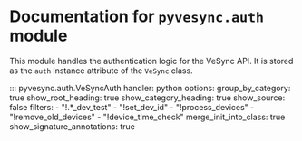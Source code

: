 # Documentation for `pyvesync.auth` module

This module handles the authentication logic for the VeSync API. It is stored as the `auth` instance attribute of the `VeSync` class.

::: pyvesync.auth.VeSyncAuth
    handler: python
    options:
      group_by_category: true
      show_root_heading: true
      show_category_heading: true
      show_source: false
      filters:
        - "!.*_dev_test"
        - "!set_dev_id"
        - "!process_devices"
        - "!remove_old_devices"
        - "!device_time_check"
      merge_init_into_class: true
      show_signature_annotations: true
